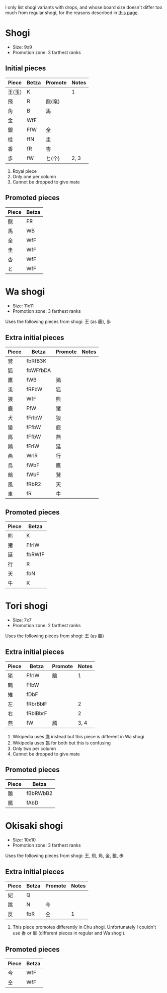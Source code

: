 I only list shogi variants with drops, and whose board size doesn't differ too
much from regular shogi, for the reasons described in [this page](variants.md).


# Shogi

* Size: 9x9
* Promotion zone: 3 farthest ranks

## Initial pieces

| Piece | Betza | Promote | Notes |
| ----- | ----- | ------- | ----- |
| 王(玉)| K     |         | 1     |
| 飛    | R     | 龍(竜)  |       |
| 角    | B     | 馬      |       |
| 金    | WfF   |         |       |
| 銀    | FfW   | 全      |       |
| 桂    | ffN   | 圭      |       |
| 香    | fR    | 杏      |       |
| 歩    | fW    | と(个)  | 2, 3  |

1. Royal piece
2. Only one per column
3. Cannot be dropped to give mate

## Promoted pieces

| Piece | Betza |
| ----- | ----- |
| 龍    | FR    |
| 馬    | WB    |
| 全    | WfF   |
| 圭    | WfF   |
| 杏    | WfF   |
| と    | WfF   |


# Wa shogi

* Size: 11x11
* Promotion zone: 3 farthest ranks

Uses the following pieces from shogi: 王 (as 靏), 歩

## Extra initial pieces

| Piece | Betza    | Promote | Notes |
| ----- | -------- | ------- | ----- |
| 鷲    | fbRfB3K  |         |       |
| 狐    | fbWFfbDA |         |       |
| 鷹    | fWB      | 鶏      |       |
| 兎    | fRFbW    | 狐      |       |
| 狼    | WfF      | 熊      |       |
| 鹿    | FfW      | 猪      |       |
| 犬    | fFrlbW   | 狼      |       |
| 猿    | fFfbW    | 鹿      |       |
| 鳫    | fFfbW    | 燕      |       |
| 鶏    | fFrlW    | 延      |       |
| 燕    | WrlR     | 行      |       |
| 烏    | fWbF     | 鷹      |       |
| 鴟    | fWbF     | 鷲      |       |
| 風    | fRbR2    | 天      |       |
| 車    | fR       | 牛      |       |

## Promoted pieces

| Piece | Betza  |
| ----- | ------ |
| 熊    | K      | 
| 猪    | FfrlW  |
| 延    | fbRWfF |
| 行    | R      |
| 天    | fbN    |
| 牛    | K      |


# Tori shogi

* Size: 7x7
* Promotion zone: 2 farthest ranks

Uses the following pieces from shogi: 王 (as 鵬)

## Extra initial pieces

| Piece | Betza    | Promote | Notes |
| ----- | -------- | ------- | ----- |
| 猪    | FfrlW    | 鵰      | 1     |
| 鶴    | FfbW     |         |       |
| 雉    | fDbF     |         |       |
| 左    | fRbrBblF |         | 2     |
| 右    | fRblBbrF |         | 2     |
| 燕    | fW       | 鴈      | 3, 4  |

1. Wikipedia uses 鷹 instead but this piece is different in Wa shogi
2. Wikipedia uses 鶉 for both but this is confusing
3. Only two per column
4. Cannot be dropped to give mate

## Promoted pieces

| Piece | Betza    |
| ----- | -------- |
| 鵰    | fBbRWbB2 |
| 鴈    | fAbD     |


# Okisaki shogi

* Size: 10x10
* Promotion zone: 3 farthest ranks

Uses the following pieces from shogi: 王, 飛, 角, 金, 銀, 歩

## Extra initial pieces

| Piece | Betza    | Promote | Notes |
| ----- | -------- | ------- | ----- |
| 妃    | Q        |         |       |
| 跳    | N        | 今      |       |
| 反    | fbR      | 仝      | 1     |

1. This piece promotes differently in Chu shogi. Unfortunately I couldn't use
香 or 車 (different pieces in regular and Wa shogi).

## Promoted pieces

| Piece | Betza |
| ----- | ----- |
| 今    | WfF   |
| 仝    | WfF   |
